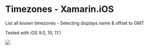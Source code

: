 # Timezones - Xamarin.iOS
List all known timezones - Selecting displays name &amp; offset to GMT

Tested with iOS 9.0, 10, 11.1

<img src="https://github.com/mattregul/TimezonesXamariniOS/blob/master/timezonesios/screenshot.png">

